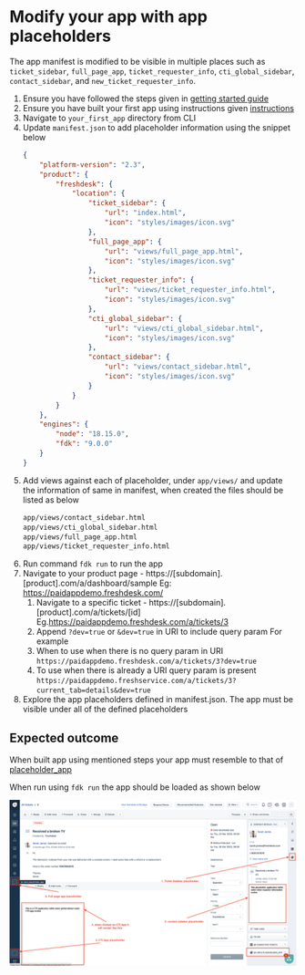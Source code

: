 # Modify your app with app placeholders

The app manifest is modified to be visible in multiple places such as `ticket_sidebar`, `full_page_app`, `ticket_requester_info`, `cti_global_sidebar`, `contact_sidebar`, and `new_ticket_requester_info`.


1. Ensure you have followed the steps given in [getting started guide](getting_started.md)
2. Ensure you have built your first app using instructions given [instructions](app-dev-guide.md)
3. Navigate to `your_first_app` directory from CLI
4. Update `manifest.json` to add placeholder information using the snippet below
    ```json
    {
        "platform-version": "2.3",
        "product": {
            "freshdesk": {
                "location": {
                    "ticket_sidebar": {
                        "url": "index.html",
                        "icon": "styles/images/icon.svg"
                    },
                    "full_page_app": {
                        "url": "views/full_page_app.html",
                        "icon": "styles/images/icon.svg"
                    },
                    "ticket_requester_info": {
                        "url": "views/ticket_requester_info.html",
                        "icon": "styles/images/icon.svg"
                    },
                    "cti_global_sidebar": {
                        "url": "views/cti_global_sidebar.html",
                        "icon": "styles/images/icon.svg"
                    },
                    "contact_sidebar": {
                        "url": "views/contact_sidebar.html",
                        "icon": "styles/images/icon.svg"
                    }
                }
            }
        },
        "engines": {
            "node": "18.15.0",
            "fdk": "9.0.0"
        }
    }

    ```
5. Add views against each of placeholder, under `app/views/` and update the information of same in manifest, when created the files should be listed as below
    ```sh
    app/views/contact_sidebar.html
    app/views/cti_global_sidebar.html
    app/views/full_page_app.html
    app/views/ticket_requester_info.html
    ```
6. Run command `fdk run` to run the app
7. Navigate to your product page - https://[subdomain].[product].com/a/dashboard/sample Eg: https://paidappdemo.freshdesk.com/ 
   1. Navigate to a specific ticket - https://[subdomain].[product].com/a/tickets/[id] Eg.https://paidappdemo.freshdesk.com/a/tickets/3
   2. Append `?dev=true` or `&dev=true` in URI to include query param For example
   3. When to use when there is no query param in URI
    `https://paidappdemo.freshdesk.com/a/tickets/3?dev=true`
   4. To use when there is already a URI query param is present 
    `https://paidappdemo.freshservice.com/a/tickets/3?current_tab=details&dev=true` 
8. Explore the app placeholders defined in manifest.json. The app must be visible under all of the defined placeholders

## Expected outcome

When built app using mentioned steps your app must resemble to that of [placeholder_app](../apps/placeholder_app/)

When run using `fdk run` the app should be loaded as shown below

![Placeholder app](../assets/placeholder-app.png)
